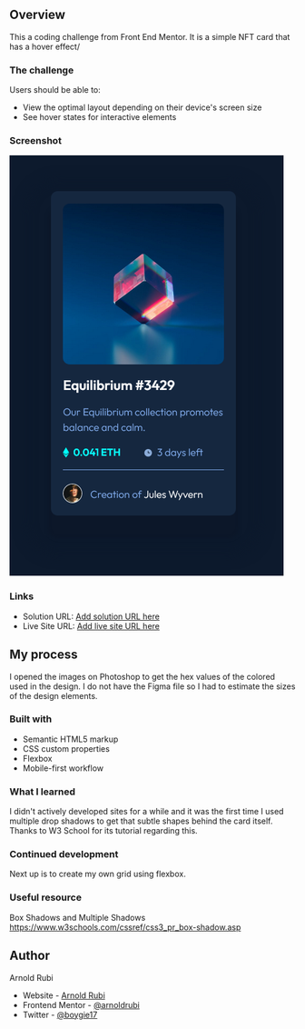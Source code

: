 ## Overview
This a coding challenge from Front End Mentor. It is a simple NFT card that has a hover effect/

### The challenge

Users should be able to:

- View the optimal layout depending on their device's screen size
- See hover states for interactive elements

### Screenshot

![](./screenshot.png)

### Links

- Solution URL: [Add solution URL here](https://your-solution-url.com)
- Live Site URL: [Add live site URL here](https://your-live-site-url.com)

## My process
I opened the images on Photoshop to get the hex values of the colored used in the design. I do not have the Figma file so I had to estimate the sizes of the design elements.

### Built with
- Semantic HTML5 markup
- CSS custom properties
- Flexbox
- Mobile-first workflow


### What I learned
I didn't actively developed sites for a while and it was the first time I used multiple drop shadows to get that subtle shapes behind the card itself. Thanks to W3 School for its tutorial regarding this.

### Continued development
Next up is to create my own grid using flexbox.

### Useful resource

Box Shadows and Multiple Shadows
https://www.w3schools.com/cssref/css3_pr_box-shadow.asp

## Author
Arnold Rubi 

- Website - [Arnold Rubi](https://arnoldrubi.com/)
- Frontend Mentor - [@arnoldrubi](https://www.frontendmentor.io/profile/arnoldrubi)
- Twitter - [@boygie17](https://twitter.com/boygie17)